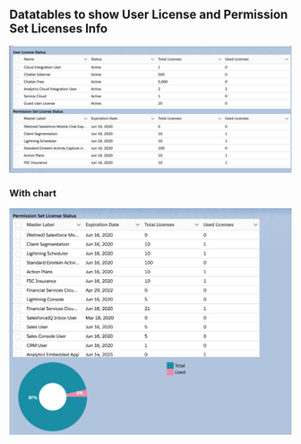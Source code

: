 ## Datatables to show User License and Permission Set Licenses Info


![License Info](img/lic-1.png)


### With chart
![License Info with chart](img/lic-2-graph.png)


